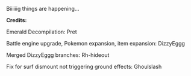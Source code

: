 Biiiiiig things are happening...

**Credits:**

Emerald Decompilation: Pret

Battle engine upgrade, Pokemon expansion, item expansion: DizzyEggg

Merged DizzyEggg branches: Rh-hideout

Fix for surf dismount not triggering ground effects: Ghoulslash
